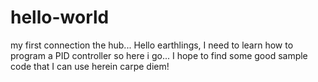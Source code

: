 # hello-world
my first connection the hub...
Hello earthlings, I need to learn how to program a PID controller so here i go...
I hope to find some good sample code that I can use herein
carpe diem!
